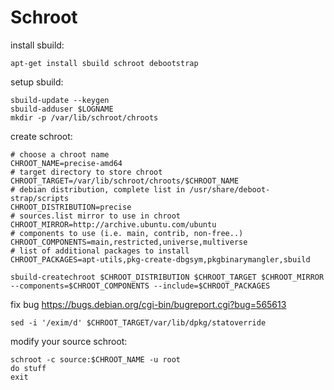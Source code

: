# Schroot

install sbuild:

    apt-get install sbuild schroot debootstrap

setup sbuild:

    sbuild-update --keygen
    sbuild-adduser $LOGNAME
    mkdir -p /var/lib/schroot/chroots

create schroot:

    # choose a chroot name
    CHROOT_NAME=precise-amd64
    # target directory to store chroot
    CHROOT_TARGET=/var/lib/schroot/chroots/$CHROOT_NAME
    # debian distribution, complete list in /usr/share/deboot-strap/scripts
    CHROOT_DISTRIBUTION=precise
    # sources.list mirror to use in chroot
    CHROOT_MIRROR=http://archive.ubuntu.com/ubuntu
    # components to use (i.e. main, contrib, non-free..)
    CHROOT_COMPONENTS=main,restricted,universe,multiverse
    # list of additional packages to install
    CHROOT_PACKAGES=apt-utils,pkg-create-dbgsym,pkgbinarymangler,sbuild

    sbuild-createchroot $CHROOT_DISTRIBUTION $CHROOT_TARGET $CHROOT_MIRROR --components=$CHROOT_COMPONENTS --include=$CHROOT_PACKAGES

fix bug https://bugs.debian.org/cgi-bin/bugreport.cgi?bug=565613

    sed -i '/exim/d' $CHROOT_TARGET/var/lib/dpkg/statoverride

modify your source schroot:

    schroot -c source:$CHROOT_NAME -u root
    do stuff
    exit
